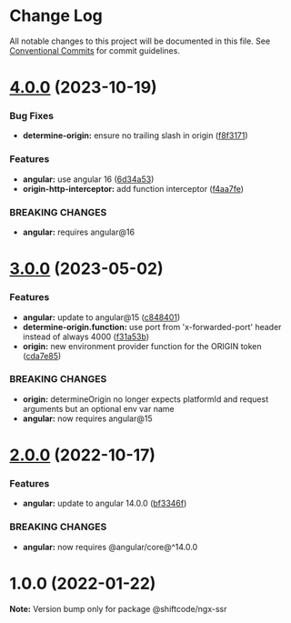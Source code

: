 # Change Log

All notable changes to this project will be documented in this file.
See [Conventional Commits](https://conventionalcommits.org) for commit guidelines.

# [4.0.0](https://github.com/shiftcode/sc-ng-commons-public/compare/@shiftcode/ngx-ssr@3.0.0...@shiftcode/ngx-ssr@4.0.0) (2023-10-19)

### Bug Fixes

- **determine-origin:** ensure no trailing slash in origin ([f8f3171](https://github.com/shiftcode/sc-ng-commons-public/commit/f8f31715a5425a4fc7302c4dfef58e1ea7ef0bcb))

### Features

- **angular:** use angular 16 ([6d34a53](https://github.com/shiftcode/sc-ng-commons-public/commit/6d34a534d7ce2a88f2ecfee6429b226ce493d20b))
- **origin-http-interceptor:** add function interceptor ([f4aa7fe](https://github.com/shiftcode/sc-ng-commons-public/commit/f4aa7fe6ac24883fc5065b5d93915a785a07f3b9))

### BREAKING CHANGES

- **angular:** requires angular@16

# [3.0.0](https://github.com/shiftcode/sc-ng-commons-public/compare/@shiftcode/ngx-ssr@2.0.0...@shiftcode/ngx-ssr@3.0.0) (2023-05-02)

### Features

- **angular:** update to angular@15 ([c848401](https://github.com/shiftcode/sc-ng-commons-public/commit/c848401fc4776d87dbbfa3892062f7efefcf742a))
- **determine-origin.function:** use port from 'x-forwarded-port' header instead of always 4000 ([f31a53b](https://github.com/shiftcode/sc-ng-commons-public/commit/f31a53b82d776c4d61112c08a39b0d45aaf65f8f))
- **origin:** new environment provider function for the ORIGIN token ([cda7e85](https://github.com/shiftcode/sc-ng-commons-public/commit/cda7e854e9d31a5d94ba1fcdd115867919c46f33))

### BREAKING CHANGES

- **origin:** determineOrigin no longer expects platformId and request arguments but an optional env var name
- **angular:** now requires angular@15

# [2.0.0](https://github.com/shiftcode/sc-ng-commons-public/compare/@shiftcode/ngx-ssr@1.0.0...@shiftcode/ngx-ssr@2.0.0) (2022-10-17)

### Features

- **angular:** update to angular 14.0.0 ([bf3346f](https://github.com/shiftcode/sc-ng-commons-public/commit/bf3346fe8a2004666cc297dff0ab4d56e32a6418))

### BREAKING CHANGES

- **angular:** now requires @angular/core@^14.0.0

# 1.0.0 (2022-01-22)

**Note:** Version bump only for package @shiftcode/ngx-ssr
